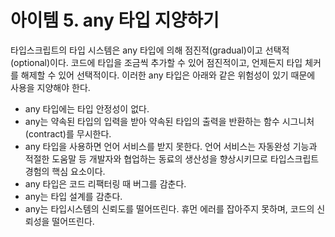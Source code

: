 # 아이템 5. any 타입 지양하기

타입스크립트의 타입 시스템은 any 타입에 의해 점진적(gradual)이고 선택적(optional)이다.
코드에 타입을 조금씩 추가할 수 있어 점진적이고, 언제든지 타입 체커를 해제할 수 있어 선택적이다.
이러한 any 타입은 아래와 같은 위험성이 있기 때문에 사용을 지양해야 한다.

- any 타입에는 타입 안정성이 없다.
- any는 약속된 타입의 입력을 받아 약속된 타입의 출력을 반환하는 함수 시그니처(contract)를 무시한다.
- any 타입을 사용하면 언어 서비스를 받지 못한다. 언어 서비스는 자동완성 기능과 적절한 도움말 등 개발자와 협업하는 동료의 생산성을 향상시키므로 타입스크립트 경험의 핵심 요소이다.
- any 타입은 코드 리팩터링 때 버그를 감춘다.
- any는 타입 설계를 감춘다.
- any는 타입시스템의 신뢰도를 떨어뜨린다. 휴먼 에러를 잡아주지 못하며, 코드의 신뢰성을 떨어뜨린다.
